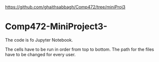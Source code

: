 https://github.com/ghaithsabbagh/Comp472/tree/miniProj3
# Comp472-MiniProject3-


The code is fo Jupyter Notebook.

The cells have to be run in order from top to bottom. The path for the files have to be changed for every user.
